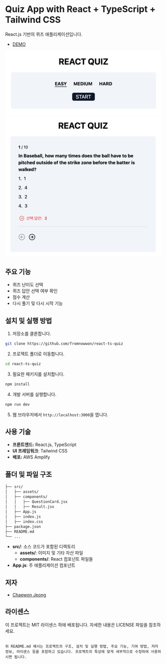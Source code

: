 # Quiz App with React + TypeScript + Tailwind CSS

React.js 기반의 퀴즈 애플리케이션입니다.

- [DEMO](https://fromnowwon.github.io/react-ts-quiz/)

![DEMO PAGE](./src/assets/images/demo1.png)
![DEMO PAGE](./src/assets/images/demo2.png)

## 주요 기능

- 퀴즈 난이도 선택
- 퀴즈 답안 선택 여부 확인
- 점수 계산
- 다시 풀기 및 다시 시작 기능

## 설치 및 실행 방법

1. 저장소를 클론합니다.

```bash
git clone https://github.com/fromnowwon/react-ts-quiz
```

2. 프로젝트 폴더로 이동합니다.

```bash
cd react-ts-quiz
```

3. 필요한 패키지를 설치합니다.

```bash
npm install
```

4. 개발 서버를 실행합니다.

```bash
npm run dev
```

5. 웹 브라우저에서 `http://localhost:3000`을 엽니다.

## 사용 기술

- **프론트엔드:** React.js, TypeScript
- **UI 프레임워크**: Tailwind CSS
- **배포:** AWS Amplify

## 폴더 및 파일 구조

```plaintext
├── src/
│   ├── assets/
│   ├── components/
│   │   ├── QuestionCard.jsx
│   │   ├── Result.jsx
│   ├── App.js
│   ├── index.js
│   ├── index.css
├── package.json
├── README.md
└── ...
```

- **src/**: 소스 코드가 포함된 디렉토리
  - **assets/**: 이미지 및 기타 자산 파일
  - **components/**: React 컴포넌트 파일들
- **App.js**: 주 애플리케이션 컴포넌트

## 저자

- [Chaewon Jeong](https://github.com/fromnowwon)

## 라이센스

이 프로젝트는 MIT 라이센스 하에 배포됩니다. 자세한 내용은 LICENSE 파일을 참조하세요.

```

위 README.md 예시는 프로젝트의 구조, 설치 및 실행 방법, 주요 기능, 기여 방법, 저자 정보, 라이센스 등을 포함하고 있습니다. 프로젝트의 특성에 맞게 세부적으로 수정하여 사용하시면 됩니다.
```
